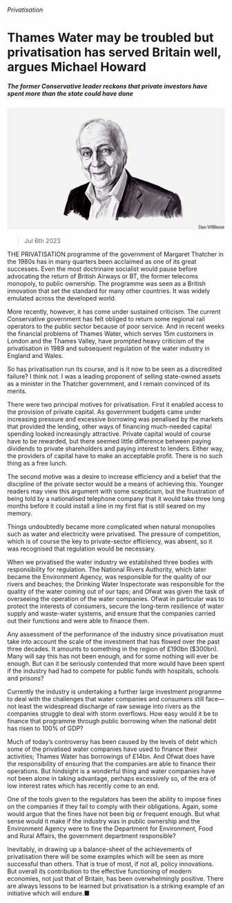 ###### Privatisation

# Thames Water may be troubled but privatisation has served Britain well, argues Michael Howard 

##### The former Conservative leader reckons that private investors have spent more than the state could have done 

![image](images/20230705_BID002.jpg) 

> Jul 6th 2023 

THE PRIVATISATION programme of the government of Margaret Thatcher in the 1980s has in many quarters been acclaimed as one of its great successes. Even the most doctrinaire socialist would pause before advocating the return of British Airways or BT, the former telecoms monopoly, to public ownership. The programme was seen as a British innovation that set the standard for many other countries. It was widely emulated across the developed world.

More recently, however, it has come under sustained criticism. The current Conservative government has felt obliged to return some regional rail operators to the public sector because of poor service. And in recent weeks the financial problems of Thames Water, which serves 15m customers in London and the Thames Valley, have prompted heavy criticism of the privatisation in 1989 and subsequent regulation of the water industry in England and Wales.

So has privatisation run its course, and is it now to be seen as a discredited failure? I think not. I was a leading proponent of selling state-owned assets as a minister in the Thatcher government, and I remain convinced of its merits.

There were two principal motives for privatisation. First it enabled access to the provision of private capital. As government budgets came under increasing pressure and excessive borrowing was penalised by the markets that provided the lending, other ways of financing much-needed capital spending looked increasingly attractive. Private capital would of course have to be rewarded, but there seemed little difference between paying dividends to private shareholders and paying interest to lenders. Either way, the providers of capital have to make an acceptable profit. There is no such thing as a free lunch.

The second motive was a desire to increase efficiency and a belief that the discipline of the private sector would be a means of achieving this. Younger readers may view this argument with some scepticism, but the frustration of being told by a nationalised telephone company that it would take three long months before it could install a line in my first flat is still seared on my memory.

Things undoubtedly became more complicated when natural monopolies such as water and electricity were privatised. The pressure of competition, which is of course the key to private-sector efficiency, was absent, so it was recognised that regulation would be necessary.

When we privatised the water industry we established three bodies with responsibility for regulation. The National Rivers Authority, which later became the Environment Agency, was responsible for the quality of our rivers and beaches; the Drinking Water Inspectorate was responsible for the quality of the water coming out of our taps; and Ofwat was given the task of overseeing the operation of the water companies. Ofwat in particular was to protect the interests of consumers, secure the long-term resilience of water supply and waste-water systems, and ensure that the companies carried out their functions and were able to finance them.

Any assessment of the performance of the industry since privatisation must take into account the scale of the investment that has flowed over the past three decades. It amounts to something in the region of £190bn ($300bn). Many will say this has not been enough, and for some nothing will ever be enough. But can it be seriously contended that more would have been spent if the industry had had to compete for public funds with hospitals, schools and prisons?

Currently the industry is undertaking a further large investment programme to deal with the challenges that water companies and consumers still face—not least the widespread discharge of raw sewage into rivers as the companies struggle to deal with storm overflows. How easy would it be to finance that programme through public borrowing when the national debt has risen to 100% of GDP?

Much of today’s controversy has been caused by the levels of debt which some of the privatised water companies have used to finance their activities; Thames Water has borrowings of £14bn. And Ofwat does have the responsibility of ensuring that the companies are able to finance their operations. But hindsight is a wonderful thing and water companies have not been alone in taking advantage, perhaps excessively so, of the era of low interest rates which has recently come to an end.

One of the tools given to the regulators has been the ability to impose fines on the companies if they fail to comply with their obligations. Again, some would argue that the fines have not been big or frequent enough. But what sense would it make if the industry was in public ownership and the Environment Agency were to fine the Department for Environment, Food and Rural Affairs, the government department responsible?

Inevitably, in drawing up a balance-sheet of the achievements of privatisation there will be some examples which will be seen as more successful than others. That is true of most, if not all, policy innovations. But overall its contribution to the effective functioning of modern economies, not just that of Britain, has been overwhelmingly positive. There are always lessons to be learned but privatisation is a striking example of an initiative which will endure.■


